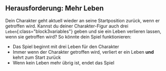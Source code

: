 ## Herausforderung: Mehr Leben

Dein Charakter geht aktuell wieder an seine Startposition zurück, wenn er getroffen wird. Kannst du deiner Charakter-Figur auch drei `Leben`{:class="block3variables"} geben und sie ein Leben verlieren lassen, wenn sie getroffen wird? So könnte dein Spiel funktionieren:

+ Das Spiel beginnt mit drei Leben für den Charakter
+ Immer wenn der Charakter getroffen wird, verliert er ein Leben **und** kehrt zum Start zurück
+ Wenn kein Leben mehr übrig ist, endet das Spiel